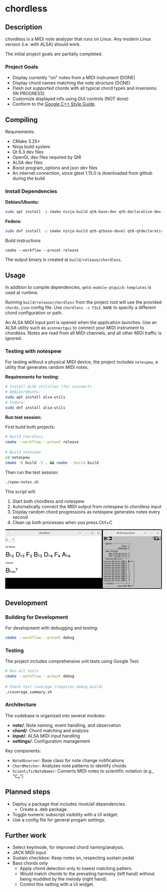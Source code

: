# chordless
## Description
chordless is a MIDI note analyzer that runs on Linux.
Any modern Linux version (i.e. with ALSA) should work.

The initial project goals are partially completed.

### Project Goals
- Display currently "on" notes from a MIDI instrument (DONE)
- Display chord names matching the note structure (DONE)
- Flesh out supported chords with all typical chord types and inversions (IN PROGRESS)
- Customize displayed info using GUI controls (NOT done)
- Conform to the [Google C++ Style Guide](https://google.github.io/styleguide/cppguide.html).

## Compiling
Requirements:
- CMake 3.25+
- Ninja build system
- Qt 6.3 dev files
- OpenGL dev files required by Qt6
- ALSA dev files
- Boost program_options and json dev files
- An internet connection, since gtest 1.15.0 is downloaded from github during the build

### Install Dependencies

**Debian/Ubuntu:**
```bash
sudo apt install -y cmake ninja-build qt6-base-dev qt6-declarative-dev libgl1-mesa-dev libasound2-dev libboost-json1.81-dev libboost-program-options1.81-dev
```

**Fedora:**
```bash
sudo dnf install -y cmake ninja-build qt6-qtbase-devel qt6-qtdeclarative-devel mesa-libGL-devel alsa-lib-devel boost-devel libstdc++-static
```

Build instructions
```
cmake --workflow --preset release
```
The output binary is created at `build/release/chordless`.

## Usage
In addition to compile dependencies, `qml6-module-qtquick-templates` is used at runtime.

Running `build/release/chordless` from the project root will use the provided `chords.json` config file.
Use `chordless -c FILE_NAME` to specify a different chord configuration or path.

An ALSA MIDI input port is opened when the application launches.
Use an ALSA utility such as `aconnectgui` to connect your MIDI instrument to chordless.
Notes are read from all MIDI channels, and all other MIDI traffic is ignored.

### Testing with notespew
For testing without a physical MIDI device, the project includes `notespew`, a utility that generates random MIDI notes.

**Requirements for testing:**
```bash
# Install ALSA utilities (for aconnect)
# Debian/Ubuntu:
sudo apt install alsa-utils
# Fedora:
sudo dnf install alsa-utils
```

**Run test session:**

First build both projects:
```bash
# Build chordless
cmake --workflow --preset release

# Build notespew
cd notespew
cmake -B build -S . && cmake --build build
```

Then run the test session:
```bash
./spew-notes.sh
```

This script will:
1. Start both chordless and notespew
2. Automatically connect the MIDI output from notespew to chordless input
3. Display random chord progressions as notespew generates notes every second
4. Clean up both processes when you press Ctrl+C

![chordless and aconnectgui](/screenshot.png?raw=true "Screenshot")

## Development

### Building for Development
For development with debugging and testing:
```bash
cmake --workflow --preset debug
```

### Testing
The project includes comprehensive unit tests using Google Test:
```bash
# Run all tests
cmake --workflow --preset debug

# Check test coverage (requires debug build)
./coverage_summary.sh
```

### Architecture
The codebase is organized into several modules:
- **note/**: Note naming, event handling, and observation
- **chord/**: Chord matching and analysis
- **input/**: ALSA MIDI input handling
- **settings/**: Configuration management

Key components:
- `NoteObserver`: Base class for note change notifications
- `ChordMatcher`: Analyzes note patterns to identify chords
- `ScientificNoteNamer`: Converts MIDI notes to scientific notation (e.g., "C₄")

## Planned steps
- Deploy a package that includes most/all dependencies.
  - Create a .deb package.
- Toggle numeric subscript visibility with a UI widget.
- Use a config file for general progam settings.

## Further work
- Select key/mode, for improved chord naming/analysis.
- JACK MIDI input
- Sustain checkbox: Keep notes on, respecting sustain pedal.
- Bass chords only
  - Apply chord detection only to lowest matching pattern.
  - Would match chords to the prevailing harmony (left hand) without being muddled by the melody (right hand).
  - Control this setting with a UI widget.

